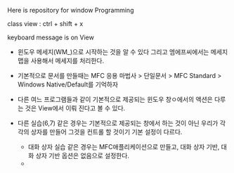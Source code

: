 Here is repository for window Programming

class view : ctrl + shift + x

keyboard message is on View

- 윈도우 메세지(WM_)으로 시작하는 것을 알 수 있다 그리고 엠에프씨에서는 메세지 맵을 사용해서 메세지를 처리한다.
- 기본적으로 문서를 만들때는 MFC 응용 마법사 > 단일문서 > MFC Standard > Windows Native/Default를 기억하자
- 다른 여느 프로그램들과 같이 기본적으로 제공되는 윈도우 창ㅇ에서의 액션은 다루는 것은 View에서 이뤄 진다고 볼 수 있다.
- 다른 실습(6,7) 같은 경우는 기본적으로 제공되는 창에서 하는 것이 아닌 우리가 각각의 상자를 만들어 그것을 컨트롤 할 것이기 기본 설정이 다르다.

  - 대화 상자 실습 같은 경우는 MFC애플리케이션으로 만들고, 대화 상자 기반, 대화 상자 기반 옵션은 없음으로 설정한다.
  - 
